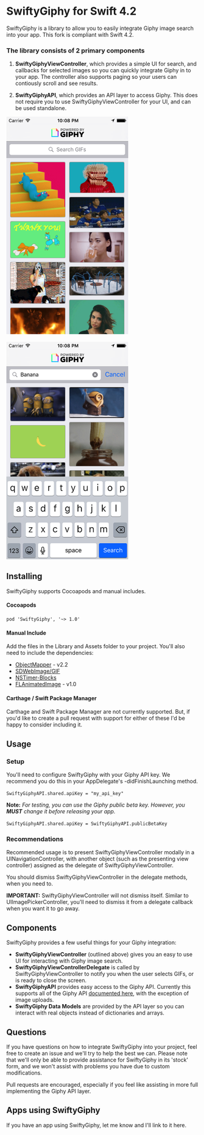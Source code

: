 # SwiftyGiphy for Swift 4.2

SwiftyGiphy is a library to allow you to easily integrate Giphy image search into your app. This fork is compliant with Swift 4.2.

### The library consists of 2 primary components

1. **SwiftyGiphyViewController**, which provides a simple UI for search, and callbacks for selected images so you can quickly integrate Giphy in to your app. The controller also supports paging so your users can contiously scroll and see results.

2. **SwiftyGiphyAPI**, which provides an API layer to access Giphy. This does not require you to use SwiftyGiphyViewController for your UI, and can be used standalone.

<img src="https://github.com/52inc/SwiftyGiphy/blob/master/Screenshots/TrendingScreenshot.png?raw=true" width=320/>
<br/>
<br/>
<img src="https://github.com/52inc/SwiftyGiphy/blob/master/Screenshots/SearchScreenshot.png?raw=true" width=320/>

## Installing
SwiftyGiphy supports Cocoapods and manual includes.

#### Cocoapods
`pod 'SwiftyGiphy', '~> 1.0'`

#### Manual Include
Add the files in the Library and Assets folder to your project. You'll also need to include the dependencies:

* [ObjectMapper](https://github.com/Hearst-DD/ObjectMapper) - v2.2
* [SDWebImage/GIF](https://github.com/rs/SDWebImage)
* [NSTimer-Blocks](https://github.com/jivadevoe/NSTimer-Blocks)
* [FLAnimatedImage](https://github.com/Flipboard/FLAnimatedImage) - v1.0

#### Carthage / Swift Package Manager
Carthage and Swift Package Manager are not currently supported. But, if you'd like to create a pull request with support for either of these I'd be happy to consider including it.

## Usage

### Setup
You'll need to configure SwiftyGiphy with your Giphy API key. We recommend you do this in your AppDelegate's -didFinishLaunching method.

`SwiftyGiphyAPI.shared.apiKey = "my_api_key"`

**Note:** _For testing, you can use the Giphy public beta key. However, you **MUST** change it before releasing your app._

`SwiftyGiphyAPI.shared.apiKey = SwiftyGiphyAPI.publicBetaKey`

### Recommendations
Recommended usage is to present SwiftyGiphyViewController modally in a UINavigationController, with another object (such as the presenting view controller) assigned as the delegate of SwiftyGiphyViewController.

You should dismiss SwiftyGiphyViewController in the delegate methods, when you need to.

**IMPORTANT:** SwiftyGiphyViewController will not dismiss itself. Similar to UIImagePickerController, you'll need to dismiss it from a delegate callback when you want it to go away.

## Components
SwiftyGiphy provides a few useful things for your Giphy integration:

* **SwiftyGiphyViewController** (outlined above) gives you an easy to use UI for interacting with Giphy image search.
* **SwiftyGiphyViewControllerDelegate** is called by SwiftyGiphyViewController to notify you when the user selects GIFs, or is ready to close the screen.
* **SwiftyGiphyAPI** provides easy access to the Giphy API. Currently this supports all of the Giphy API [documented here](https://github.com/Giphy/GiphyAPI), with the exception of image uploads.
* **SwiftyGiphy Data Models** are provided by the API layer so you can interact with real objects instead of dictionaries and arrays.

## Questions
If you have questions on how to integrate SwiftyGiphy into your project, feel free to create an issue and we'll try to help the best we can. Please note that we'll only be able to provide assistance for SwiftyGiphy in its 'stock' form, and we won't assist with problems you have due to custom modifications.

Pull requests are encouraged, especially if you feel like assisting in more full implementing the Giphy API layer.

## Apps using SwiftyGiphy
If you have an app using SwiftyGiphy, let me know and I'll link to it here.
